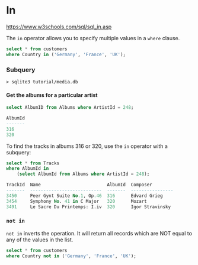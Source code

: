 # In

https://www.w3schools.com/sql/sql_in.asp

The `in` operator allows you to specify multiple values in a `where` clause.

```sql
select * from customers
where Country in ('Germany', 'France', 'UK');
```

### Subquery

`> sqlite3 tutorial/media.db`

#### Get the albums for a particular artist
```sql
select AlbumID from Albums where ArtistId = 248;

AlbumId
-------
316
320
```

To find the tracks in albums 316 or 320, use the `in` operator with a subquery:

```sql
select * from Tracks
where AlbumId in
    (select AlbumId from Albums where ArtistId = 248);

TrackId  Name                         AlbumId  Composer        
-------  ---------------------------  -------  ----------------
3450     Peer Gynt Suite No.1, Op.46  316      Edvard Grieg    
3454     Symphony No. 41 in C Major   320      Mozart          
3491     Le Sacre Du Printemps: I.iv  320      Igor Stravinsky 
```

### `not in`
`not in` inverts the operation. It will return all records which are NOT equal to any of the values in the list.

```sql
select * from customers
where Country not in ('Germany', 'France', 'UK');
```
